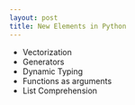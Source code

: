 ```yaml
---
layout: post
title: New Elements in Python
---
```


* Vectorization
* Generators
* Dynamic Typing
* Functions as arguments
* List Comprehension
